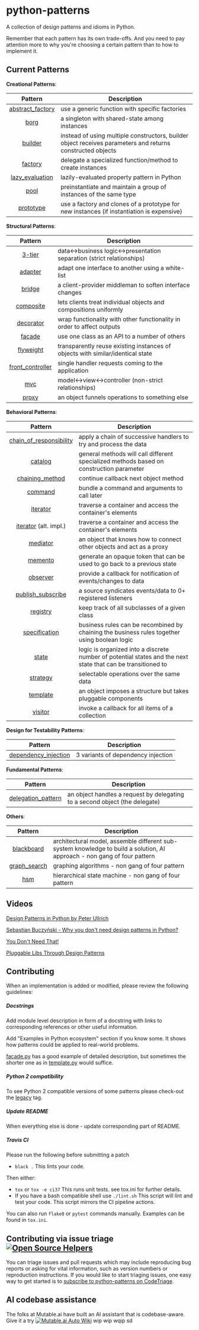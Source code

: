 # python-patterns

A collection of design patterns and idioms in Python.

Remember that each pattern has its own trade-offs. And you need to pay attention more to why you're choosing a certain pattern than to how to implement it.

## Current Patterns

**Creational Patterns**:

|                           Pattern                           | Description                                                                                                |
| :---------------------------------------------------------: | ---------------------------------------------------------------------------------------------------------- |
| [abstract_factory](patterns/creational/abstract_factory.py) | use a generic function with specific factories                                                             |
|             [borg](patterns/creational/borg.py)             | a singleton with shared-state among instances                                                              |
|          [builder](patterns/creational/builder.py)          | instead of using multiple constructors, builder object receives parameters and returns constructed objects |
|          [factory](patterns/creational/factory.py)          | delegate a specialized function/method to create instances                                                 |
|  [lazy_evaluation](patterns/creational/lazy_evaluation.py)  | lazily-evaluated property pattern in Python                                                                |
|             [pool](patterns/creational/pool.py)             | preinstantiate and maintain a group of instances of the same type                                          |
|        [prototype](patterns/creational/prototype.py)        | use a factory and clones of a prototype for new instances (if instantiation is expensive)                  |

**Structural Patterns**:

|                           Pattern                           | Description                                                                    |
| :---------------------------------------------------------: | ------------------------------------------------------------------------------ |
|           [3-tier](patterns/structural/3-tier.py)           | data<->business logic<->presentation separation (strict relationships)         |
|          [adapter](patterns/structural/adapter.py)          | adapt one interface to another using a white-list                              |
|           [bridge](patterns/structural/bridge.py)           | a client-provider middleman to soften interface changes                        |
|        [composite](patterns/structural/composite.py)        | lets clients treat individual objects and compositions uniformly               |
|        [decorator](patterns/structural/decorator.py)        | wrap functionality with other functionality in order to affect outputs         |
|           [facade](patterns/structural/facade.py)           | use one class as an API to a number of others                                  |
|        [flyweight](patterns/structural/flyweight.py)        | transparently reuse existing instances of objects with similar/identical state |
| [front_controller](patterns/structural/front_controller.py) | single handler requests coming to the application                              |
|              [mvc](patterns/structural/mvc.py)              | model<->view<->controller (non-strict relationships)                           |
|            [proxy](patterns/structural/proxy.py)            | an object funnels operations to something else                                 |

**Behavioral Patterns**:

|                                  Pattern                                  | Description                                                                                                  |
| :-----------------------------------------------------------------------: | ------------------------------------------------------------------------------------------------------------ |
| [chain_of_responsibility](patterns/behavioral/chain_of_responsibility.py) | apply a chain of successive handlers to try and process the data                                             |
|                 [catalog](patterns/behavioral/catalog.py)                 | general methods will call different specialized methods based on construction parameter                      |
|         [chaining_method](patterns/behavioral/chaining_method.py)         | continue callback next object method                                                                         |
|                 [command](patterns/behavioral/command.py)                 | bundle a command and arguments to call later                                                                 |
|                [iterator](patterns/behavioral/iterator.py)                | traverse a container and access the container's elements                                                     |
|       [iterator](patterns/behavioral/iterator_alt.py) (alt. impl.)        | traverse a container and access the container's elements                                                     |
|                [mediator](patterns/behavioral/mediator.py)                | an object that knows how to connect other objects and act as a proxy                                         |
|                 [memento](patterns/behavioral/memento.py)                 | generate an opaque token that can be used to go back to a previous state                                     |
|                [observer](patterns/behavioral/observer.py)                | provide a callback for notification of events/changes to data                                                |
|       [publish_subscribe](patterns/behavioral/publish_subscribe.py)       | a source syndicates events/data to 0+ registered listeners                                                   |
|                [registry](patterns/behavioral/registry.py)                | keep track of all subclasses of a given class                                                                |
|           [specification](patterns/behavioral/specification.py)           | business rules can be recombined by chaining the business rules together using boolean logic                 |
|                   [state](patterns/behavioral/state.py)                   | logic is organized into a discrete number of potential states and the next state that can be transitioned to |
|                [strategy](patterns/behavioral/strategy.py)                | selectable operations over the same data                                                                     |
|                [template](patterns/behavioral/template.py)                | an object imposes a structure but takes pluggable components                                                 |
|                 [visitor](patterns/behavioral/visitor.py)                 | invoke a callback for all items of a collection                                                              |

**Design for Testability Patterns**:

|                         Pattern                          | Description                        |
| :------------------------------------------------------: | ---------------------------------- |
| [dependency_injection](patterns/dependency_injection.py) | 3 variants of dependency injection |

**Fundamental Patterns**:

|                             Pattern                              | Description                                                                 |
| :--------------------------------------------------------------: | --------------------------------------------------------------------------- |
| [delegation_pattern](patterns/fundamental/delegation_pattern.py) | an object handles a request by delegating to a second object (the delegate) |

**Others**:

|                    Pattern                     | Description                                                                                                              |
| :--------------------------------------------: | ------------------------------------------------------------------------------------------------------------------------ |
|   [blackboard](patterns/other/blackboard.py)   | architectural model, assemble different sub-system knowledge to build a solution, AI approach - non gang of four pattern |
| [graph_search](patterns/other/graph_search.py) | graphing algorithms - non gang of four pattern                                                                           |
|        [hsm](patterns/other/hsm/hsm.py)        | hierarchical state machine - non gang of four pattern                                                                    |

## Videos

[Design Patterns in Python by Peter Ullrich](https://www.youtube.com/watch?v=bsyjSW46TDg)

[Sebastian Buczyński - Why you don't need design patterns in Python?](https://www.youtube.com/watch?v=G5OeYHCJuv0)

[You Don't Need That!](https://www.youtube.com/watch?v=imW-trt0i9I)

[Pluggable Libs Through Design Patterns](https://www.youtube.com/watch?v=PfgEU3W0kyU)

## Contributing

When an implementation is added or modified, please review the following guidelines:

##### Docstrings

Add module level description in form of a docstring with links to corresponding references or other useful information.

Add "Examples in Python ecosystem" section if you know some. It shows how patterns could be applied to real-world problems.

[facade.py](patterns/structural/facade.py) has a good example of detailed description,
but sometimes the shorter one as in [template.py](patterns/behavioral/template.py) would suffice.

##### Python 2 compatibility

To see Python 2 compatible versions of some patterns please check-out the [legacy](https://github.com/faif/python-patterns/tree/legacy) tag.

##### Update README

When everything else is done - update corresponding part of README.

##### Travis CI

Please run the following before submitting a patch

- `black .` This lints your code.

Then either:

- `tox` or `tox -e ci37` This runs unit tests. see tox.ini for further details.
- If you have a bash compatible shell use `./lint.sh` This script will lint and test your code. This script mirrors the CI pipeline actions.

You can also run `flake8` or `pytest` commands manually. Examples can be found in `tox.ini`.

## Contributing via issue triage [![Open Source Helpers](https://www.codetriage.com/faif/python-patterns/badges/users.svg)](https://www.codetriage.com/faif/python-patterns)

You can triage issues and pull requests which may include reproducing bug reports or asking for vital information, such as version numbers or reproduction instructions. If you would like to start triaging issues, one easy way to get started is to [subscribe to python-patterns on CodeTriage](https://www.codetriage.com/faif/python-patterns).

## AI codebase assistance

The folks at Mutable.ai have built an AI assistant that is codebase-aware. Give it a try [![Mutable.ai Auto Wiki](https://img.shields.io/badge/Auto_Wiki-Mutable.ai-blue)](https://wiki.mutable.ai/faif/python-patterns)
wip
wip
wqip
sd
